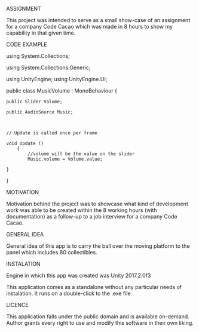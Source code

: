 
ASSIGNMENT

This project was intended to serve as a small show-case of an assignment for a company Code Cacao which was made in 8 hours to show my capability in that given time.


CODE EXAMPLE

using System.Collections;

using System.Collections.Generic;

using UnityEngine;
using 
UnityEngine.UI;



public class MusicVolume : MonoBehaviour
{
    
	public Slider Volume;
    
	public AudioSource Music;
	
	

	// Update is called once per frame
	
	void Update ()
    	{
        	//volume will be the value on the slider
        	Music.volume = Volume.value;
	
	}

}


MOTIVATION

Motivation behind the project was to showcase what kind of development work was able to be created within the 8 working hours (with documentation) as a follow-up to a job interview for a company Code Cacao.

GENERAL IDEA

General idea of this app is to carry the ball over the moving platform to the panel which includes 80 collectibles.

INSTALATION

Engine in which this app was created was Unity 2017.2.0f3

This application comes as a standalone without any particular needs of instalation. It runs on a double-click to the .exe file

LICENCE

This application falls under the public domain and is available on-demand. Author grants every right to use and modify this software in their own liking.

